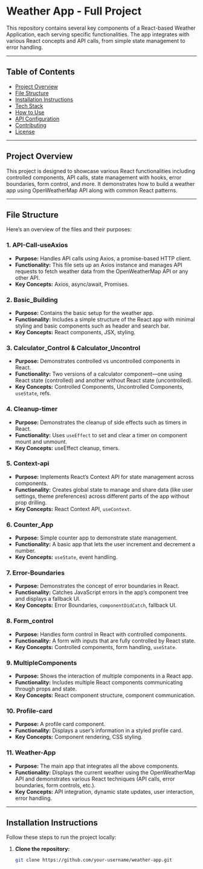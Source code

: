 # Weather App - Full Project

This repository contains several key components of a React-based Weather Application, each serving specific functionalities. The app integrates with various React concepts and API calls, from simple state management to error handling.

---

## Table of Contents

- [Project Overview](#project-overview)
- [File Structure](#file-structure)
- [Installation Instructions](#installation-instructions)
- [Tech Stack](#tech-stack)
- [How to Use](#how-to-use)
- [API Configuration](#api-configuration)
- [Contributing](#contributing)
- [License](#license)

---

## Project Overview

This project is designed to showcase various React functionalities including controlled components, API calls, state management with hooks, error boundaries, form control, and more. It demonstrates how to build a weather app using OpenWeatherMap API along with common React patterns.

---

## File Structure

Here’s an overview of the files and their purposes:

### 1. **API-Call-useAxios**
   - **Purpose:** Handles API calls using Axios, a promise-based HTTP client.
   - **Functionality:** This file sets up an Axios instance and manages API requests to fetch weather data from the OpenWeatherMap API or any other API.
   - **Key Concepts:** Axios, async/await, Promises.

### 2. **Basic_Building**
   - **Purpose:** Contains the basic setup for the weather app.
   - **Functionality:** Includes a simple structure of the React app with minimal styling and basic components such as header and search bar.
   - **Key Concepts:** React components, JSX, styling.

### 3. **Calculator_Control & Calculator_Uncontrol**
   - **Purpose:** Demonstrates controlled vs uncontrolled components in React.
   - **Functionality:** Two versions of a calculator component—one using React state (controlled) and another without React state (uncontrolled).
   - **Key Concepts:** Controlled Components, Uncontrolled Components, `useState`, refs.

### 4. **Cleanup-timer**
   - **Purpose:** Demonstrates the cleanup of side effects such as timers in React.
   - **Functionality:** Uses `useEffect` to set and clear a timer on component mount and unmount.
   - **Key Concepts:** useEffect cleanup, timers.

### 5. **Context-api**
   - **Purpose:** Implements React’s Context API for state management across components.
   - **Functionality:** Creates global state to manage and share data (like user settings, theme preferences) across different parts of the app without prop drilling.
   - **Key Concepts:** React Context API, `useContext`.

### 6. **Counter_App**
   - **Purpose:** Simple counter app to demonstrate state management.
   - **Functionality:** A basic app that lets the user increment and decrement a number.
   - **Key Concepts:** `useState`, event handling.

### 7. **Error-Boundaries**
   - **Purpose:** Demonstrates the concept of error boundaries in React.
   - **Functionality:** Catches JavaScript errors in the app’s component tree and displays a fallback UI.
   - **Key Concepts:** Error Boundaries, `componentDidCatch`, fallback UI.

### 8. **Form_control**
   - **Purpose:** Handles form control in React with controlled components.
   - **Functionality:** A form with inputs that are fully controlled by React state.
   - **Key Concepts:** Controlled components, form handling, `useState`.

### 9. **MultipleComponents**
   - **Purpose:** Shows the interaction of multiple components in a React app.
   - **Functionality:** Includes multiple React components communicating through props and state.
   - **Key Concepts:** React component structure, component communication.

### 10. **Profile-card**
   - **Purpose:** A profile card component.
   - **Functionality:** Displays a user’s information in a styled profile card.
   - **Key Concepts:** Component rendering, CSS styling.

### 11. **Weather-App**
   - **Purpose:** The main app that integrates all the above components.
   - **Functionality:** Displays the current weather using the OpenWeatherMap API and demonstrates various React techniques (API calls, error boundaries, form controls, etc.).
   - **Key Concepts:** API integration, dynamic state updates, user interaction, error handling.

---

## Installation Instructions

Follow these steps to run the project locally:

1. **Clone the repository:**

   ```bash
   git clone https://github.com/your-username/weather-app.git
